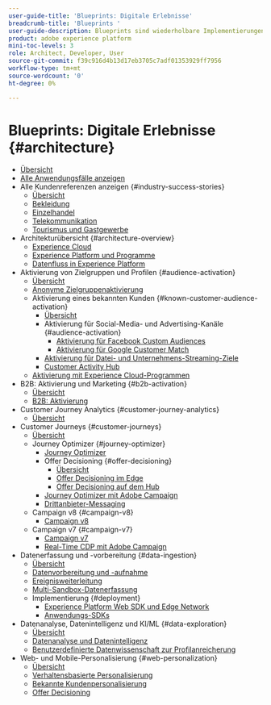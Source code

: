 ```yaml
---
user-guide-title: 'Blueprints: Digitale Erlebnisse'
breadcrumb-title: 'Blueprints '
user-guide-description: Blueprints sind wiederholbare Implementierungen, die bekannte Geschäftsprobleme adressieren und Architekturdiagramme, technische Überlegungen und Links zu relevanter Dokumentation enthalten.
product: adobe experience platform
mini-toc-levels: 3
role: Architect, Developer, User
source-git-commit: f39c916d4b13d17eb3705c7adf01353929ff7956
workflow-type: tm+mt
source-wordcount: '0'
ht-degree: 0%

---
```



# Blueprints: Digitale Erlebnisse {#architecture}

+ [Übersicht](/help/blueprints/overview.md)
+ [Alle Anwendungsfälle anzeigen](/help/blueprints/use-cases.md)
+ Alle Kundenreferenzen anzeigen {#industry-success-stories}
   + [Übersicht](/help/blueprints/industry-success-stories/overview.md)
   + [Bekleidung](/help/blueprints/industry-success-stories/apparel.md)
   + [Einzelhandel](/help/blueprints/industry-success-stories/retail.md)
   + [Telekommunikation](/help/blueprints/industry-success-stories/telecommunications.md)
   + [Tourismus und Gastgewerbe](/help/blueprints/industry-success-stories/travel-hospitality.md)
+ Architekturübersicht {#architecture-overview}
   + [Experience Cloud](/help/blueprints/experience-platform/experience-cloud.md)
   + [Experience Platform und Programme](/help/blueprints/experience-platform/platform-applications.md)
   + [Datenfluss in Experience Platform](/help/blueprints/experience-platform/platform-data-flow.md)
+ Aktivierung von Zielgruppen und Profilen {#audience-activation}
   + [Übersicht](/help/blueprints/audience-activation/overview.md)
   + [Anonyme Zielgruppenaktivierung](/help/blueprints/audience-activation/anonymous.md)
   + Aktivierung eines bekannten Kunden {#known-customer-audience-activation}
      + [Übersicht](/help/blueprints/audience-activation/known.md)
      + Aktivierung für Social-Media- und Advertising-Kanäle {#audience-activation}
         + [Aktivierung für Facebook Custom Audiences](/help/blueprints/audience-activation/destinations/facebook.md)
         + [Aktivierung für Google Customer Match](/help/blueprints/audience-activation/destinations/gcm.md)
      + [Aktivierung für Datei- und Unternehmens-Streaming-Ziele](/help/blueprints/audience-activation/enterprise-destinations.md)
      + [Customer Activity Hub](/help/blueprints/audience-activation/customer-activity.md)
   + [Aktivierung mit Experience Cloud-Programmen](/help/blueprints/audience-activation/platform-and-applications.md)
+ B2B: Aktivierung und Marketing {#b2b-activation}
   + [Übersicht](/help/blueprints/b2b/overview.md)
   + [B2B: Aktivierung](/help/blueprints/b2b/b2bactivation.md)
+ Customer Journey Analytics {#customer-journey-analytics}
   + [Übersicht](/help/blueprints/customer-journey-analytics/overview.md)
+ Customer Journeys {#customer-journeys}
   + [Übersicht](/help/blueprints/customer-journeys/overview.md)
   + Journey Optimizer {#journey-optimizer}
      + [Journey Optimizer](/help/blueprints/customer-journeys/journey-optimizer.md)
      + Offer Decisioning {#offer-decisioning}
         + [Übersicht](/help/blueprints/customer-journeys/offer_decisioning/offers-overview.md)
         + [Offer Decisioning im Edge](/help/blueprints/customer-journeys/offer_decisioning/offers-edge.md)
         + [Offer Decisioning auf dem Hub](/help/blueprints/customer-journeys/offer_decisioning/offers-hub.md)
      + [Journey Optimizer mit Adobe Campaign](/help/blueprints/customer-journeys/ajo-and-campaign.md)
      + [Drittanbieter-Messaging](/help/blueprints/customer-journeys/3rd-party-messaging.md)
   + Campaign v8 {#campaign-v8}
      + [Campaign v8](/help/blueprints/customer-journeys/campaign-v8.md)
   + Campaign v7 {#campaign-v7}
      + [Campaign v7](/help/blueprints/customer-journeys/campaign-v7.md)
      + [Real-Time CDP mit Adobe Campaign](/help/blueprints/customer-journeys/rtcdp-and-campaign.md)
+ Datenerfassung und -vorbereitung {#data-ingestion}
   + [Übersicht](/help/blueprints/data-ingestion/overview.md)
   + [Datenvorbereitung und -aufnahme](/help/blueprints/data-ingestion/ingestion.md)
   + [Ereignisweiterleitung](/help/blueprints/data-ingestion/server-side-collection.md)
   + [Multi-Sandbox-Datenerfassung](/help/blueprints/data-ingestion/multi-sandbox-data-collection.md)
   + Implementierung {#deployment}
      + [Experience Platform Web SDK und Edge Network](/help/blueprints/data-ingestion/websdk.md)
      + [Anwendungs-SDKs](/help/blueprints/data-ingestion/appsdk.md)
+ Datenanalyse, Datenintelligenz und KI/ML {#data-exploration}
   + [Übersicht](/help/blueprints/data-insights/overview.md)
   + [Datenanalyse und Datenintelligenz](/help/blueprints/data-insights/analysis.md)
   + [Benutzerdefinierte Datenwissenschaft zur Profilanreicherung](/help/blueprints/data-insights/data-science.md)
+ Web- und Mobile-Personalisierung {#web-personalization}
   + [Übersicht](/help/blueprints/web-personalization/overview.md)
   + [Verhaltensbasierte Personalisierung](/help/blueprints/web-personalization/behavioral.md)
   + [Bekannte Kundenpersonalisierung](/help/blueprints/web-personalization/known-personalization.md)
   + [Offer Decisioning](/help/blueprints/web-personalization/offers-edge.md)